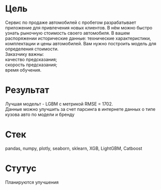 # Цель
Сервис по продаже автомобилей с пробегом разрабатывает приложение для привлечения новых клиентов. В нём можно быстро узнать рыночную стоимость своего автомобиля. 
В вашем распоряжении исторические данные: технические характеристики, комплектации и цены автомобилей. Вам нужно построить модель для определения стоимости. \
Заказчику важны: \
качество предсказания; \
скорость предсказания; \
время обучения. 

# Результат
Лучшая модельт - LGBM с метрикой RMSE = 1702.  
Данные можно улучшить за счет парсинга в интернете данных о типе кузова авто по модели и бренду

# Стек
pandas, numpy, plotly, seaborn, sklearn, XGB, LightGBM, Catboost

# Стутус
Планируются улучшения


